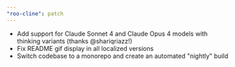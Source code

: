 ```yaml
---
"roo-cline": patch
---
```


- Add support for Claude Sonnet 4 and Claude Opus 4 models with thinking variants (thanks @shariqriazz!)
- Fix README gif display in all localized versions
- Switch codebase to a monorepo and create an automated "nightly" build
